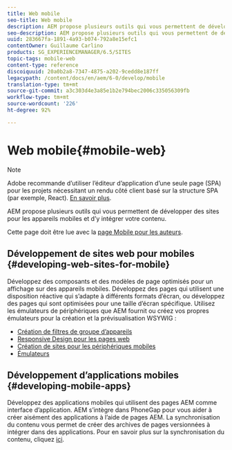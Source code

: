 ```yaml
---
title: Web mobile
seo-title: Web mobile
description: AEM propose plusieurs outils qui vous permettent de développer des sites pour les appareils mobiles et d’y intégrer votre contenu.
seo-description: AEM propose plusieurs outils qui vous permettent de développer des sites pour les appareils mobiles et d’y intégrer votre contenu.
uuid: 283667fa-1891-4a93-b074-792a8e15efc1
contentOwner: Guillaume Carlino
products: SG_EXPERIENCEMANAGER/6.5/SITES
topic-tags: mobile-web
content-type: reference
discoiquuid: 20a0b2a8-7347-4875-a202-9cedd8e187ff
legacypath: /content/docs/en/aem/6-0/develop/mobile
translation-type: tm+mt
source-git-commit: a3c303d4e3a85e1b2e794bec2006c335056309fb
workflow-type: tm+mt
source-wordcount: '226'
ht-degree: 92%

---
```



# Web mobile{#mobile-web}

>[!NOTE]
>
>Adobe recommande d’utiliser l’éditeur d’application d’une seule page (SPA) pour les projets nécessitant un rendu côté client basé sur la structure SPA (par exemple, React). [En savoir plus](/help/sites-developing/spa-overview.md).

AEM propose plusieurs outils qui vous permettent de développer des sites pour les appareils mobiles et d’y intégrer votre contenu.

Cette page doit être lue avec la [page Mobile pour les auteurs](/help/sites-authoring/mobile.md).

## Développement de sites web pour mobiles {#developing-web-sites-for-mobile}

Développez des composants et des modèles de page optimisés pour un affichage sur des appareils mobiles. Développez des pages qui utilisent une disposition réactive qui s’adapte à différents formats d’écran, ou développez des pages qui sont optimisées pour une taille d’écran spécifique. Utilisez les émulateurs de périphériques que AEM fournit ou créez vos propres émulateurs pour la création et la prévisualisation WSYWIG :

* [Création de filtres de groupe d’appareils](/help/sites-developing/groupfilters.md)
* [Responsive Design pour les pages web](/help/sites-developing/responsive.md)
* [Création de sites pour les périphériques mobiles](/help/sites-developing/mobile.md)
* [Émulateurs](/help/sites-developing/emulators.md)

## Développement d’applications mobiles  {#developing-mobile-apps}

Développez des applications mobiles qui utilisent des pages AEM comme interface d’application. AEM s’intègre dans PhoneGap pour vous aider à créer aisément des applications à l’aide de pages AEM. La synchronisation du contenu vous permet de créer des archives de pages versionnées à intégrer dans des applications. Pour en savoir plus sur la synchronisation du contenu, cliquez [ici](/help/mobile/phonegap-contentsync.md).
